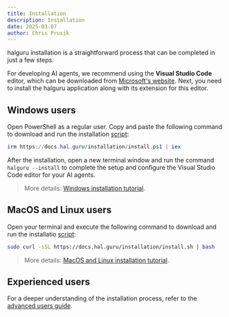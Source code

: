 ```yaml
---
title: Installation
description: Installation
date: 2025-03-07
author: Chris Prusik
---
```


halguru installation is a straightforward process that can be completed in just a few steps.

For developing AI agents, we recommend using the **Visual Studio Code** editor, which can be downloaded from [Microsoft's website](https://code.visualstudio.com/download). 
Next, you need to install the halguru application along with its extension for this editor.

## Windows users

Open PowerShell as a regular user. Copy and paste the following command to download and run the installation [script](https://docs.hal.guru/installation/install.ps1):

```powershell
irm https://docs.hal.guru/installation/install.ps1 | iex
```

After the installation, open a new terminal window and run the command `halguru --install` 
to complete the setup and configure the Visual Studio Code editor for your AI agents.


> More details: [Windows installation tutorial](windows.md).

## MacOS and Linux users

Open your terminal and execute the following command to download and run the installatio [script](https://docs.hal.guru/installation/install.sh):

```bash
sudo curl -sSL https://docs.hal.guru/installation/install.sh | bash
```

> More details: [MacOS and Linux installation tutorial](macos-and-linux.md).

## Experienced users

For a deeper understanding of the installation process, refer to the [advanced users guide](experienced-users).
